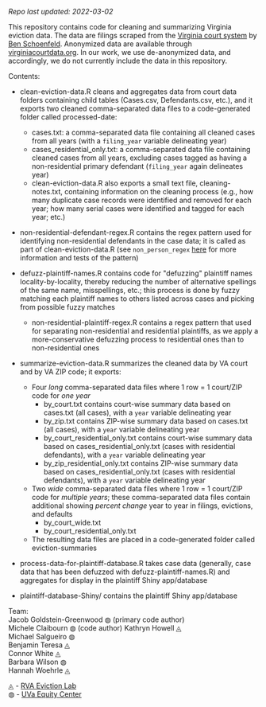 _Repo last updated: 2022-03-02_

This repository contains code for cleaning and summarizing Virginia eviction data. The data are filings scraped from the [Virginia court system](www.courts.state.va.us) by [Ben Schoenfeld](https://github.com/bschoenfeld). Anonymized data are available through [virginiacourtdata.org](https://virginiacourtdata.org/). In our work, we use de-anonymized data, and accordingly, we do not currently include the data in this repository.

Contents:

- clean-eviction-data.R cleans and aggregates data from court data folders containing child tables (Cases.csv, Defendants.csv, etc.), and it exports two cleaned comma-separated data files to a code-generated folder called processed-date:
    - cases.txt: a comma-separated data file containing all cleaned cases from all years (with a `filing_year` variable delineating year)
    - cases_residential_only.txt: a comma-separated data file containing cleaned cases from all years, excluding cases tagged as having a non-residential primary defendant (`filing_year` again delineates year)
    - clean-eviction-data.R also exports a small text file, cleaning-notes.txt, containing information on the cleaning process (e.g., how many duplicate case records were identified and removed for each year; how many serial cases were identified and tagged for each year; etc.)

- non-residential-defendant-regex.R contains the regex pattern used for identifying non-residential defendants in the case data; it is called as part of clean-eviction-data.R (see `non_person_regex` [here](https://github.com/jacob-gg/manager) for more information and tests of the pattern)

- defuzz-plaintiff-names.R contains code for "defuzzing" plaintiff names locality-by-locality, thereby reducing the number of alternative spellings of the same name, misspellings, etc.; this process is done by fuzzy matching each plaintiff names to others listed across cases and picking from possible fuzzy matches
  - non-residential-plaintiff-regex.R contains a regex pattern that used for separating non-residential and residential plaintiffs, as we apply a more-conservative defuzzing process to residential ones than to non-residential ones

- summarize-eviction-data.R summarizes the cleaned data by VA court and by VA ZIP code; it exports:
    - Four _long_ comma-separated data files where 1 row = 1 court/ZIP code for _one year_
        - by_court.txt contains court-wise summary data based on cases.txt (all cases), with a `year` variable delineating year
        - by_zip.txt contains ZIP-wise summary data based on cases.txt (all cases), with a `year` variable delineating year
        - by_court_residential_only.txt contains court-wise summary data based on cases_residential_only.txt (cases with residential defendants), with a `year` variable delineating year
        - by_zip_residential_only.txt contains ZIP-wise summary data based on cases_residential_only.txt (cases with residential defendants), with a `year` variable delineating year
    - Two _wide_ comma-separated data files where 1 row = 1 court/ZIP code for _multiple years_; these comma-separated data files contain additional showing *percent change* year to year in filings, evictions, and defaults
        - by_court_wide.txt
        - by_court_residential_only.txt
    - The resulting data files are placed in a code-generated folder called eviction-summaries

- process-data-for-plaintiff-database.R takes case data (generally, case data that has been defuzzed with defuzz-plaintiff-names.R) and aggregates for display in the plaintiff Shiny app/database

- plaintiff-database-Shiny/ contains the plaintiff Shiny app/database

Team:  
Jacob Goldstein-Greenwood &#9677; (primary code author)  
Michele Claibourn &#9677; (code author) 
Kathryn Howell &#9708;  
Michael Salgueiro &#9677;  
Benjamin Teresa &#9708;  
Connor White &#9708;  
Barbara Wilson &#9677;  
Hannah Woehrle &#9708;  

&#9708; - [RVA Eviction Lab](https://rampages.us/rvaevictionlab/)  
&#9677; - [UVa Equity Center](https://virginiaequitycenter.org/)
